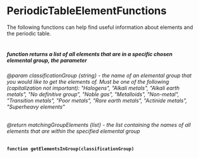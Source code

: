 # PeriodicTableElementFunctions
The following functions can help find useful information about elements and the periodic table.
#
##### function returns a list of all elements that are in a specific chosen elemental group, the parameter
###### @param classificationGroup {string} - the name of an elemental group that you would like to get the elements of. Must be one of the following (capitalization not important): "Halogens", "Alkali metals", "Alkali earth metals", "No definitive group", "Noble gas", "Metalloids", "Non-metal", "Transition metals", "Poor metals", "Rare earth metals", "Actinide metals", "Superheavy elements" 
###### @return matchingGroupElements {list} - the list containing the names of all elements that are within the specified elemental group
**`function getElementsInGroup(classificationGroup)`**
